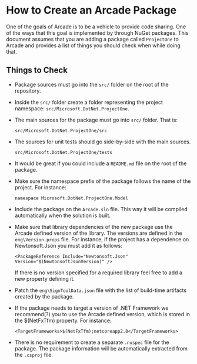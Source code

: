 # How to Create an Arcade Package

One of the goals of Arcade is to be a vehicle to provide code sharing. One of the ways that this goal is implemented by through NuGet packages. This document assumes that you are adding a package called `ProjectOne` to Arcade and provides a list of things you should check when while doing that.

## Things to Check

- Package sources must go into the `src/` folder on the root of the repository.

- Inside the `src/` folder create a folder representing the project namespace: `src/Microsoft.DotNet.ProjectOne`.

- The main sources for the package must go into `src/` folder. That is:

  `src/Microsoft.DotNet.ProjectOne/src`

- The sources for unit tests should go side-by-side with the main sources.

  `src/Microsoft.DotNet.ProjectOne/tests`

- It would be great if you could include a `README.md` file on the root of the package.

- Make sure the namespace prefix of the package follows the name of the project. For instance:

  `namespace Microsoft.DotNet.ProjectOne.Model`

- Include the package on the `Arcade.sln` file. This way it will be compiled automatically when the solution is built.

- Make sure that library dependencies of the new package use the Arcade defined version of the library. The versions are defined in the `eng\Version.props` file. For instance, if the project has a dependence on Newtonsoft.Json you must add it as follows:

  `<PackageReference Include="Newtonsoft.Json" Version="$(NewtonsoftJsonVersion)" />`

  If there is no version specified for a required library feel free to add a new property defining it.

- Patch the `eng\SignToolData.json` file with the list of build-time artifacts created by the package. 

- If the package needs to target a version of .NET Framework we recommend(?) you to use the Arcade defined version, which is stored in the $(NetFxTfm) property. For instance:

  `<TargetFrameworks>$(NetFxTfm);netcoreapp2.0</TargetFrameworks>`

- There is no requirement to create a separate `.nuspec` file for the package. The package information will be automatically extracted from the `.csproj` file.